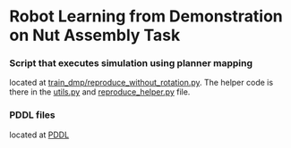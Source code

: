 
# Robot Learning from Demonstration on Nut Assembly Task

### Script that executes simulation using planner mapping
located at [train_dmp/reproduce_without_rotation.py](https://github.com/Manav-Mistry/Robot_Learning_Nut_Assembly_using_DMPs/blob/master/train_dmp/reproduce_without_rotation.py). The helper code is there in the [utils.py](https://github.com/Manav-Mistry/Robot_Learning_Nut_Assembly_using_DMPs/blob/master/train_dmp/utils.py) and [reproduce_helper.py](https://github.com/Manav-Mistry/Robot_Learning_Nut_Assembly_using_DMPs/blob/master/train_dmp/reproduce_helper.py) file. 

### PDDL files
located at [PDDL](https://github.com/Manav-Mistry/Robot_Learning_Nut_Assembly_using_DMPs/tree/master/pddl)
